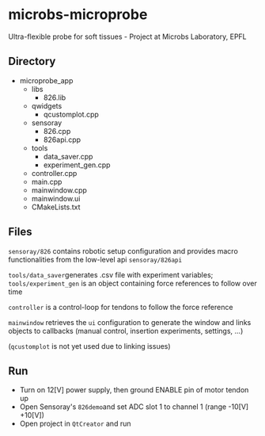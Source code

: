 # microbs-microprobe
Ultra-flexible probe for soft tissues - Project at Microbs Laboratory, EPFL

## Directory
- microprobe_app
  - libs
    - 826.lib
  - qwidgets
    - qcustomplot.cpp
  - sensoray
    - 826.cpp
    - 826api.cpp
  - tools
    - data_saver.cpp
    - experiment_gen.cpp
  - controller.cpp
  - main.cpp
  - mainwindow.cpp
  - mainwindow.ui
  - CMakeLists.txt
  
## Files
`sensoray/826` contains robotic setup configuration and provides macro functionalities from the low-level api `sensoray/826api`

`tools/data_saver`generates .csv file with experiment variables;
`tools/experiment_gen` is an object containing force references to follow over time

`controller` is a control-loop for tendons to follow the force reference

`mainwindow` retrieves the `ui` configuration to generate the window and links objects to callbacks (manual control, insertion experiments, settings, ...)

(`qcustomplot` is not yet used due to linking issues)

## Run
- Turn on 12[V] power supply, then ground ENABLE pin of motor tendon up
- Open Sensoray's `826demo`and set ADC slot 1 to channel 1 (range -10[V] +10[V])
- Open project in `QtCreator` and run

